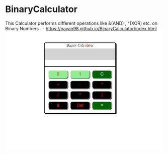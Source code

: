 # BinaryCalculator
This Calculator performs different operations like &(AND) , ^(XOR) etc. on Binary Numbers . - https://nayan98.github.io/BinaryCalculator/index.html
![](images/BinaryCalculator.png)
 
